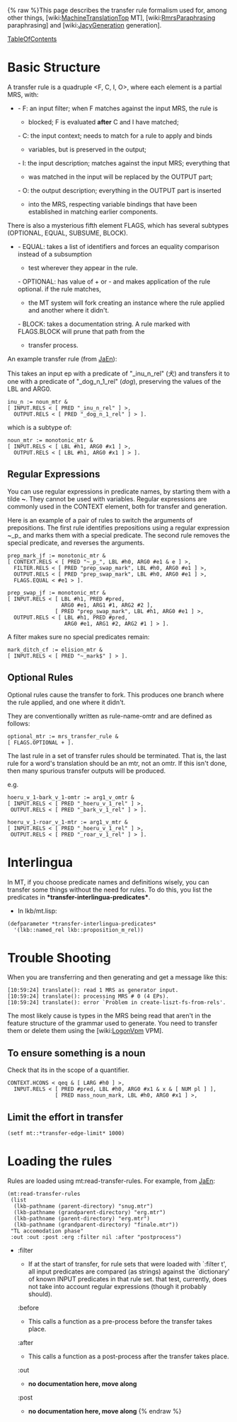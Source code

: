 {% raw %}This page describes the transfer rule formalism used for, among other
things, \[wiki:[MachineTranslationTop](https://blog.inductorsoftware.com/docsproto/garage/MachineTranslationTop) MT\],
\[wiki:[RmrsParaphrasing](../RmrsParaphrasing) paraphrasing\] and
\[wiki:[JacyGeneration](https://blog.inductorsoftware.com/docsproto/grammars/JacyGeneration) generation\].

[TableOfContents](/TableOfContents)

# Basic Structure

A transfer rule is a quadruple &lt;F, C, I, O&gt;, where each element is
a partial MRS, with:

- \- F: an input filter; when F matches against the input MRS, the
rule is
  - blocked; F is evaluated **after** C and I have matched;
  
  \- C: the input context; needs to match for a rule to apply and
binds
  - variables, but is preserved in the output;
  
  \- I: the input description; matches against the input MRS;
everything that
  - was matched in the input will be replaced by the OUTPUT part;
  
  \- O: the output description; everything in the OUTPUT part is
inserted
  - into the MRS, respecting variable bindings that have been
established in matching earlier components.

There is also a mysterious fifth element FLAGS, which has several
subtypes (OPTIONAL, EQUAL, SUBSUME, BLOCK).

- \- EQUAL: takes a list of identifiers and forces an equality
comparison instead of a subsumption
  - test wherever they appear in the rule.
  
  \- OPTIONAL: has value of + or - and makes application of the rule
optional. if the rule matches,
  - the MT system will fork creating an instance where the rule
applied and another where it didn't.
  
  \- BLOCK: takes a documentation string. A rule marked with
FLAGS.BLOCK will prune that path from the
  - transfer process.

An example transfer rule (from [JaEn](/JaEn)):

This takes an input ep with a predicate of "\_inu\_n\_rel" (犬) and
transfers it to one with a predicate of "\_dog\_n\_1\_rel" (*dog*),
preserving the values of the LBL and ARG0.

    inu_n := noun_mtr &
    [ INPUT.RELS < [ PRED "_inu_n_rel" ] >,
      OUTPUT.RELS < [ PRED "_dog_n_1_rel" ] > ].

which is a subtype of:

    noun_mtr := monotonic_mtr &
    [ INPUT.RELS < [ LBL #h1, ARG0 #x1 ] >,
      OUTPUT.RELS < [ LBL #h1, ARG0 #x1 ] > ].

## Regular Expressions

You can use regular expressions in predicate names, by starting them
with a tilde **\~**. They cannot be used with variables. Regular
expressions are commonly used in the CONTEXT element, both for transfer
and generation.

Here is an example of a pair of rules to switch the arguments of
prepositions. The first rule identifies prepositions using a regular
expression \~\_p\_ and marks them with a special predicate. The second
rule removes the special predicate, and reverses the arguments.

    prep_mark_jf := monotonic_mtr &
    [ CONTEXT.RELS < [ PRED "~_p_", LBL #h0, ARG0 #e1 & e ] >,
      FILTER.RELS < [ PRED "prep_swap_mark", LBL #h0, ARG0 #e1 ] >,
      OUTPUT.RELS < [ PRED "prep_swap_mark", LBL #h0, ARG0 #e1 ] >,
      FLAGS.EQUAL < #e1 > ].
    
    prep_swap_jf := monotonic_mtr &
    [ INPUT.RELS < [ LBL #h1, PRED #pred, 
                     ARG0 #e1, ARG1 #1, ARG2 #2 ],
                   [ PRED "prep_swap_mark", LBL #h1, ARG0 #e1 ] >,
      OUTPUT.RELS < [ LBL #h1, PRED #pred, 
                      ARG0 #e1, ARG1 #2, ARG2 #1 ] > ].

A filter makes sure no special predicates remain:

    mark_ditch_cf := elision_mtr &
    [ INPUT.RELS < [ PRED "~_mark$" ] > ].

## Optional Rules

Optional rules cause the transfer to fork. This produces one branch
where the rule applied, and one where it didn't.

They are conventionally written as rule-name-omtr and are defined as
follows:

    optional_mtr := mrs_transfer_rule &
    [ FLAGS.OPTIONAL + ].

The last rule in a set of transfer rules should be terminated. That is,
the last rule for a word's translation should be an mtr, not an omtr. If
this isn't done, then many spurious transfer outputs will be produced.

e.g.

    hoeru_v_1-bark_v_1-omtr := arg1_v_omtr &
    [ INPUT.RELS < [ PRED "_hoeru_v_1_rel" ] >,
     OUTPUT.RELS < [ PRED "_bark_v_1_rel" ] > ].
    
    hoeru_v_1-roar_v_1-mtr := arg1_v_mtr &
    [ INPUT.RELS < [ PRED "_hoeru_v_1_rel" ] >,
     OUTPUT.RELS < [ PRED "_roar_v_1_rel" ] > ].

# Interlingua

In MT, if you choose predicate names and definitions wisely, you can
transfer some things without the need for rules. To do this, you list
the predicates in **\*transfer-interlingua-predicates\***.

- In lkb/mt.lisp:

<!-- -->


    (defparameter *transfer-interlingua-predicates*
      '(lkb::named_rel lkb::proposition_m_rel))

# Trouble Shooting

When you are transferring and then generating and get a message like
this:

    [10:59:24] translate(): read 1 MRS as generator input.
    [10:59:24] translate(): processing MRS # 0 (4 EPs).
    [10:59:24] translate(): error `Problem in create-liszt-fs-from-rels'.

The most likely cause is types in the MRS being read that aren't in the
feature structure of the grammar used to generate. You need to transfer
them or delete them using the \[wiki:[LogonVpm](../LogonVpm) VPM\].

## To ensure something is a noun

Check that its in the scope of a quantifier.

    CONTEXT.HCONS < qeq & [ LARG #h0 ] >,
      INPUT.RELS < [ PRED #pred, LBL #h0, ARG0 #x1 & x & [ NUM pl ] ],
                   [ PRED mass_noun_mark, LBL #h0, ARG0 #x1 ] >,

## Limit the effort in transfer

    (setf mt::*transfer-edge-limit* 1000)

# Loading the rules

Rules are loaded using mt:read-transfer-rules. For example, from
[JaEn](/JaEn):

    (mt:read-transfer-rules 
     (list
      (lkb-pathname (parent-directory) "snug.mtr")
      (lkb-pathname (grandparent-directory) "erg.mtr")
      (lkb-pathname (parent-directory) "erg.mtr")
      (lkb-pathname (grandparent-directory) "finale.mtr"))
     "TL accomodation phase"
     :out :out :post :erg :filter nil :after "postprocess")

- :filter
  
  - If at the start of transfer, for rule sets that were loaded with
\`:filter t', all input predicates are compared (as strings)
against the \`dictionary' of known INPUT predicates in that rule
set. that test, currently, does not take into account regular
expressions (though it probably should).
  
  :before
  
  - This calls a function as a pre-process before the transfer takes
place.
  
  :after
  
  - This calls a function as a post-process after the transfer takes
place.
  
  :out
  
  - **no documentation here, move along**
  
  :post
  
  - **no documentation here, move along**
<update date omitted for speed>{% endraw %}